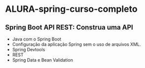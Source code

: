 # ALURA-spring-curso-completo

## Spring Boot API REST: Construa uma API
* Java com o Spring Boot
* Configuração da aplicação Spring sem o uso de arquivos XML.
* Spring Devtools
* REST
* Spring Data e Bean Validation